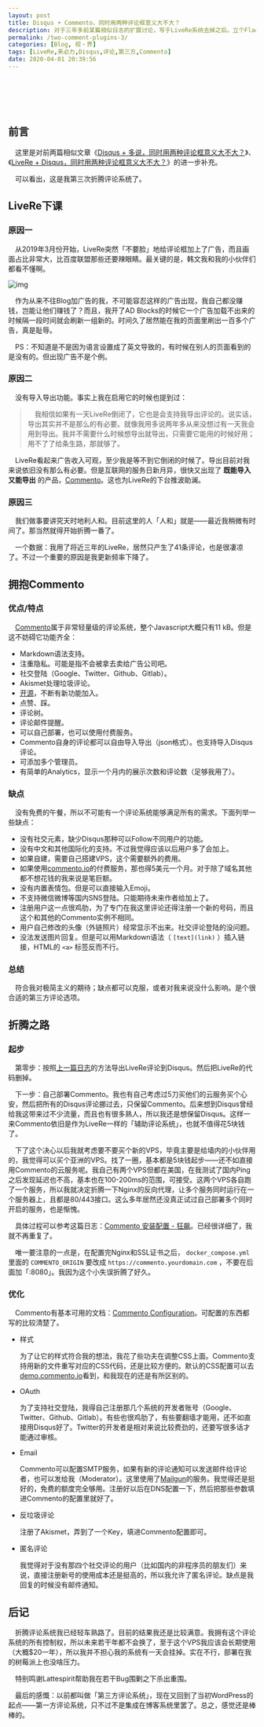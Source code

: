 ```yaml
---
layout: post
title: Disqus + Commento，同时用两种评论框意义大不大？
description: 对于三年多前某篇相似日志的扩展讨论，写于LiveRe系统去掉之后。立个Flag：这应该是我最后一次折腾评论系统。
permalink: /two-comment-plugins-3/
categories: [Blog, 视・界]
tags: [LiveRe,来必力,Disqus,评论,第三方,Commento]
date: 2020-04-01 20:39:56
---
```


# 　

## 前言

　这里是对前两篇相似文章《[Disqus + 多说，同时用两种评论框意义大不大？](../two-comment-plugins/)》、《[LiveRe + Disqus，同时用两种评论框意义大不大？](../two-comment-plugins-2)》的进一步补充。

　可以看出，这是我第三次折腾评论系统了。

## LiveRe下课

### 原因一

　从2019年3月份开始，LiveRe突然「不要脸」地给评论框加上了广告，而且画面占比非常大，比百度联盟那些还要辣眼睛。最关键的是，韩文我和我的小伙伴们都看不懂啊。

![img]({{site.img-hosting}}/Pic4Post/two-comment-plugins-3/livere-with-ads.jpg "LiveRe with ADs")

　作为从来不往Blog加广告的我，不可能容忍这样的广告出现，我自己都没赚钱，岂能让他们赚钱了？而且，我开了AD Blocks的时候它一个广告加载不出来的时候隔一段时间就会刷新一组新的。时间久了居然能在我的页面里刷出一百多个广告，真是耻辱。

　PS：不知道是不是因为语言设置成了英文导致的，有时候在别人的页面看到的是没有的。但出现广告不是个例。

### 原因二

　没有导入导出功能。事实上我在启用它的时候也提到过：

> 　我相信如果有一天LiveRe倒闭了，它也是会支持我导出评论的。说实话，导出其实并不是那么的有必要。就像我用多说两年多从来没想过有一天我会用到导出。我并不需要什么时候想导出就导出，只需要它能用的时候好用；用不了了给条生路，那就够了。

　LiveRe看起来广告收入可观，至少我是等不到它倒闭的时候了。导出目前对我来说依旧没有那么有必要。但是互联网的服务日新月异，很快又出现了 **既能导入又能导出** 的产品，[Commento](https://commento.io)。这也为LiveRe的下台推波助澜。

### 原因三

　我们做事要讲究天时地利人和。目前这里的人「人和」就是——最近我稍微有时间了。那当然就得开始折腾一番了。

　一个数据：我用了将近三年的LiveRe，居然只产生了41条评论，也是很凄凉了。不过一个重要的原因是我更新频率下降了。

## 拥抱Commento

### 优点/特点

　[Commento](https://commento.io)属于非常轻量级的评论系统，整个Javascript大概只有11 kB。但是这不妨碍它功能齐全：

-   Markdown语法支持。
-   注重隐私。可能是指不会被拿去卖给广告公司吧。
-   社交登陆（Google、Twitter、Github、Gitlab）。
-   Akismet处理垃圾评论。
-   [开源](https://gitlab.com/commento/commento)，不断有新功能加入。
-   点赞、踩。
-   评论树。
-   评论邮件提醒。
-   可以自己部署，也可以使用付费服务。
-   Commento自身的评论都可以自由导入导出（json格式）。也支持导入Disqus评论。
-   可添加多个管理员。
-   有简单的Analytics，显示一个月内的展示次数和评论数（足够我用了）。

### 缺点

　没有免费的午餐，所以不可能有一个评论系统能够满足所有的需求。下面列举一些缺点：

-   没有社交元素，缺少Disqus那种可以Follow不同用户的功能。
-   没有中文和其他国际化的支持。不过我觉得应该以后用户多了会加上。
-   如果自建，需要自己搭建VPS，这个需要额外的费用。
-   如果使用[commento.io](https://commento.io)的付费服务，那也得5美元一个月。对于除了域名其他都不想花钱的我来说是笔巨额。
-   没有内置表情包。但是可以直接输入Emoji。
-   不支持微信微博等国内SNS登陆。只能期待未来作者给加上了。
-   注册用户这一点很鸡肋，为了专门在我这里评论还得注册一个新的号码，而且这个和其他的Commento实例不相同。
-   用户自己修改的头像（外链照片）经常显示不出来。社交评论登陆的没问题。
-   没法发送图片回复。但是可以用Markdown语法（ `[text](link)` ）插入链接，HTML的 `<a>` 标签反而不行。

### 总结

　符合我对极简主义的期待；缺点都可以克服，或者对我来说没什么影响。是个很合适的第三方评论选项。

## 折腾之路

### 起步

　第零步：按照[上一篇日志](../migrate-comments-from-livere-to-disqus/)的方法导出LiveRe评论到Disqus。然后把LiveRe的代码删掉。

　下一步：自己部署Commento。我也有自己考虑过5刀买他们的云服务买个心安，然后把所有的Disqus评论挪过去，只保留Commento。后来想到Disqus曾经给我这带来过不少流量，而且也有很多熟人，所以我还是想保留Disqus。这样一来Commento依旧是作为LiveRe一样的「辅助评论系统」，也就不值得花5块钱了。

　下了这个决心以后我就考虑要不要买个新的VPS，毕竟主要是给墙内的小伙伴用的，我觉得可以买个亚洲的VPS。找了一圈，基本都是5块钱起步——还不如直接用Commento的云服务呢。我自己有两个VPS但都在美国，在我测试了国内Ping之后发现延迟也不高，基本也在100-200ms的范围，可接受。这两个VPS各自跑了一个服务，所以我就决定折腾一下Nginx的反向代理，让多个服务同时运行在一个服务器上，且都是80/443接口。这么多年居然还没真正试过自己部署多个同时开启的服务，也是惭愧。

　具体过程可以参考这篇日志：[Commento 安装配置 - 狂飙](https://networm.me/2019/08/04/commento-install/)。已经很详细了，我就不再重复了。

　唯一要注意的一点是，在配置完Nginx和SSL证书之后， `docker_compose.yml` 里面的 `COMMENTO_ORIGIN` 要改成 `https://commento.yourdomain.com` ，不要在后面加「:8080」。我因为这个小失误折腾了好久。

### 优化

　Commento有基本可用的文档：[Commento Configuration](https://docs.commento.io/configuration/)。可配置的东西都写的比较清楚了。

-   样式
    
    为了让它的样式符合我的想法，我花了些功夫在调整CSS上面。Commento支持用新的文件重写对应的CSS代码，还是比较方便的。默认的CSS配置可以去[demo.commento.io](https://demo.commento.io)看到，和我现在的还是有所区别的。

-   OAuth
    
    为了支持社交登陆，我得自己注册那几个系统的开发者账号（Google、Twitter、Github、Gitlab）。有些也很鸡肋了，有些要翻墙才能用，还不如直接用Disqus好了。Twitter的开发者是相对来说比较费劲的，还要写很多话才能通过审核。

-   Email
    
    Commento可以配置SMTP服务，如果有新的评论通知可以发送邮件给评论者，也可以发给我（Moderator）。这里使用了[Mailgun](https://mailgun.com)的服务。我觉得还是挺好的，免费的额度完全够用。注册好以后在DNS配置一下，然后把那些参数填进Commento的配置里就好了。

-   反垃圾评论
    
    注册了Akismet，弄到了一个Key，填进Commento配置即可。

-   匿名评论
    
    我觉得对于没有那四个社交评论的用户（比如国内的非程序员的朋友们）来说，直接注册新号的使用成本还是挺高的，所以我允许了匿名评论。缺点是我回复的时候没有邮件通知。

## 后记

　折腾评论系统我已经轻车熟路了。目前的结果我还是比较满意。我拥有这个评论系统的所有控制权，所以未来若干年都不会换了，至于这个VPS我应该会长期使用（大概$20一年），所以我并不担心我的系统有一天会挂掉。实在不行，部署在我的树莓派上也没啥压力。

　特别鸣谢Lattespirit帮助我在若干Bug围剿之下杀出重围。

　最后的感慨：以前都叫做「第三方评论系统」，现在又回到了当初WordPress的起点——第一方评论系统，只不过不是集成在博客系统里罢了。总之，感觉还是棒棒的。
